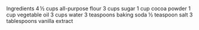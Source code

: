 Ingredients
4 ½ cups all-purpose flour
3 cups sugar
1 cup cocoa powder
1 cup vegetable oil
3 cups water
3 teaspoons baking soda
½ teaspoon salt
3 tablespoons vanilla extract
